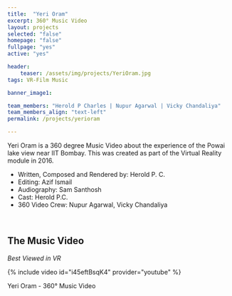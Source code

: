 ```yaml
---
title:  "Yeri Oram"
excerpt: 360° Music Video
layout: projects   
selected: "false"
homepage: "false"
fullpage: "yes"
active: "yes"

header:
    teaser: /assets/img/projects/YeriOram.jpg
tags: VR-Film Music

banner_image1:

team_members: "Herold P Charles | Nupur Agarwal | Vicky Chandaliya"
team_members_align: "text-left"
permalink: /projects/yerioram

---
```


Yeri Oram is a 360 degree Music Video about the experience of the Powai lake view near IIT Bombay. This was created as part of the Virtual Reality module in 2016.

- Written, Composed and Rendered by: Herold P. C.
- Editing: Azif Ismail
- Audiography: Sam Santhosh
- Cast: Herold P.C.
- 360 Video Crew: Nupur Agarwal, Vicky Chandaliya

<br>

## The Music Video
_Best Viewed in VR_

{% include video id="i45eftBsqK4" provider="youtube" %}
<figcaption>Yeri Oram - 360° Music Video</figcaption>





